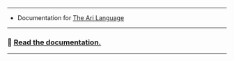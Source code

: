 ***
* Documentation for [The Ari Language](https://github.com/FongYoong/ari-lang)

***
### 📖 [**Read the documentation.**](https://fongyoong.github.io/ari-docs)

***